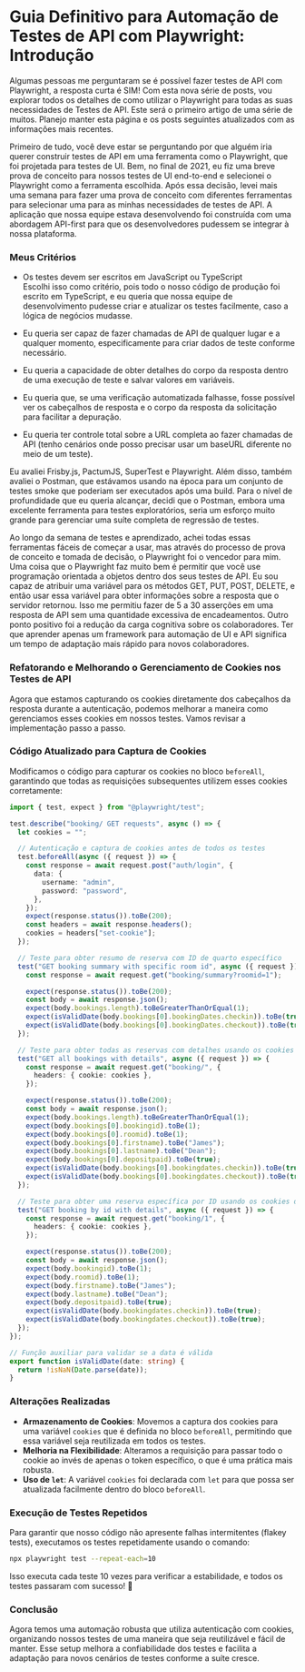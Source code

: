 # Guia Definitivo para Automação de Testes de API com Playwright: Introdução

Algumas pessoas me perguntaram se é possível fazer testes de API com Playwright, a resposta curta é SIM! Com esta nova série de posts, vou explorar todos os detalhes de como utilizar o Playwright para todas as suas necessidades de Testes de API. Este será o primeiro artigo de uma série de muitos. Planejo manter esta página e os posts seguintes atualizados com as informações mais recentes.

Primeiro de tudo, você deve estar se perguntando por que alguém iria querer construir testes de API em uma ferramenta como o Playwright, que foi projetada para testes de UI. Bem, no final de 2021, eu fiz uma breve prova de conceito para nossos testes de UI end-to-end e selecionei o Playwright como a ferramenta escolhida. Após essa decisão, levei mais uma semana para fazer uma prova de conceito com diferentes ferramentas para selecionar uma para as minhas necessidades de testes de API. A aplicação que nossa equipe estava desenvolvendo foi construída com uma abordagem API-first para que os desenvolvedores pudessem se integrar à nossa plataforma.

### Meus Critérios

- Os testes devem ser escritos em JavaScript ou TypeScript  
  Escolhi isso como critério, pois todo o nosso código de produção foi escrito em TypeScript, e eu queria que nossa equipe de desenvolvimento pudesse criar e atualizar os testes facilmente, caso a lógica de negócios mudasse.

- Eu queria ser capaz de fazer chamadas de API de qualquer lugar e a qualquer momento, especificamente para criar dados de teste conforme necessário.
- Eu queria a capacidade de obter detalhes do corpo da resposta dentro de uma execução de teste e salvar valores em variáveis.
- Eu queria que, se uma verificação automatizada falhasse, fosse possível ver os cabeçalhos de resposta e o corpo da resposta da solicitação para facilitar a depuração.
- Eu queria ter controle total sobre a URL completa ao fazer chamadas de API (tenho cenários onde posso precisar usar um baseURL diferente no meio de um teste).

Eu avaliei Frisby.js, PactumJS, SuperTest e Playwright. Além disso, também avaliei o Postman, que estávamos usando na época para um conjunto de testes smoke que poderiam ser executados após uma build. Para o nível de profundidade que eu queria alcançar, decidi que o Postman, embora uma excelente ferramenta para testes exploratórios, seria um esforço muito grande para gerenciar uma suíte completa de regressão de testes.

Ao longo da semana de testes e aprendizado, achei todas essas ferramentas fáceis de começar a usar, mas através do processo de prova de conceito e tomada de decisão, o Playwright foi o vencedor para mim. Uma coisa que o Playwright faz muito bem é permitir que você use programação orientada a objetos dentro dos seus testes de API. Eu sou capaz de atribuir uma variável para os métodos GET, PUT, POST, DELETE, e então usar essa variável para obter informações sobre a resposta que o servidor retornou. Isso me permitiu fazer de 5 a 30 asserções em uma resposta de API sem uma quantidade excessiva de encadeamentos. Outro ponto positivo foi a redução da carga cognitiva sobre os colaboradores. Ter que aprender apenas um framework para automação de UI e API significa um tempo de adaptação mais rápido para novos colaboradores.

### Refatorando e Melhorando o Gerenciamento de Cookies nos Testes de API

Agora que estamos capturando os cookies diretamente dos cabeçalhos da resposta durante a autenticação, podemos melhorar a maneira como gerenciamos esses cookies em nossos testes. Vamos revisar a implementação passo a passo.

### Código Atualizado para Captura de Cookies

Modificamos o código para capturar os cookies no bloco `beforeAll`, garantindo que todas as requisições subsequentes utilizem esses cookies corretamente:

```typescript
import { test, expect } from "@playwright/test";

test.describe("booking/ GET requests", async () => {
  let cookies = "";

  // Autenticação e captura de cookies antes de todos os testes
  test.beforeAll(async ({ request }) => {
    const response = await request.post("auth/login", {
      data: {
        username: "admin",
        password: "password",
      },
    });
    expect(response.status()).toBe(200);
    const headers = await response.headers();
    cookies = headers["set-cookie"];
  });

  // Teste para obter resumo de reserva com ID de quarto específico
  test("GET booking summary with specific room id", async ({ request }) => {
    const response = await request.get("booking/summary?roomid=1");

    expect(response.status()).toBe(200);
    const body = await response.json();
    expect(body.bookings.length).toBeGreaterThanOrEqual(1);
    expect(isValidDate(body.bookings[0].bookingDates.checkin)).toBe(true);
    expect(isValidDate(body.bookings[0].bookingDates.checkout)).toBe(true);
  });

  // Teste para obter todas as reservas com detalhes usando os cookies de autenticação
  test("GET all bookings with details", async ({ request }) => {
    const response = await request.get("booking/", {
      headers: { cookie: cookies },
    });

    expect(response.status()).toBe(200);
    const body = await response.json();
    expect(body.bookings.length).toBeGreaterThanOrEqual(1);
    expect(body.bookings[0].bookingid).toBe(1);
    expect(body.bookings[0].roomid).toBe(1);
    expect(body.bookings[0].firstname).toBe("James");
    expect(body.bookings[0].lastname).toBe("Dean");
    expect(body.bookings[0].depositpaid).toBe(true);
    expect(isValidDate(body.bookings[0].bookingdates.checkin)).toBe(true);
    expect(isValidDate(body.bookings[0].bookingdates.checkout)).toBe(true);
  });

  // Teste para obter uma reserva específica por ID usando os cookies de autenticação
  test("GET booking by id with details", async ({ request }) => {
    const response = await request.get("booking/1", {
      headers: { cookie: cookies },
    });

    expect(response.status()).toBe(200);
    const body = await response.json();
    expect(body.bookingid).toBe(1);
    expect(body.roomid).toBe(1);
    expect(body.firstname).toBe("James");
    expect(body.lastname).toBe("Dean");
    expect(body.depositpaid).toBe(true);
    expect(isValidDate(body.bookingdates.checkin)).toBe(true);
    expect(isValidDate(body.bookingdates.checkout)).toBe(true);
  });
});

// Função auxiliar para validar se a data é válida
export function isValidDate(date: string) {
  return !isNaN(Date.parse(date));
}
```

### Alterações Realizadas

- **Armazenamento de Cookies**: Movemos a captura dos cookies para uma variável `cookies` que é definida no bloco `beforeAll`, permitindo que essa variável seja reutilizada em todos os testes.
- **Melhoria na Flexibilidade**: Alteramos a requisição para passar todo o cookie ao invés de apenas o token específico, o que é uma prática mais robusta.
- **Uso de `let`**: A variável `cookies` foi declarada com `let` para que possa ser atualizada facilmente dentro do bloco `beforeAll`.

### Execução de Testes Repetidos

Para garantir que nosso código não apresente falhas intermitentes (flakey tests), executamos os testes repetidamente usando o comando:

```bash
npx playwright test --repeat-each=10
```

Isso executa cada teste 10 vezes para verificar a estabilidade, e todos os testes passaram com sucesso! 🎉

### Conclusão

Agora temos uma automação robusta que utiliza autenticação com cookies, organizando nossos testes de uma maneira que seja reutilizável e fácil de manter. Esse setup melhora a confiabilidade dos testes e facilita a adaptação para novos cenários de testes conforme a suíte cresce.